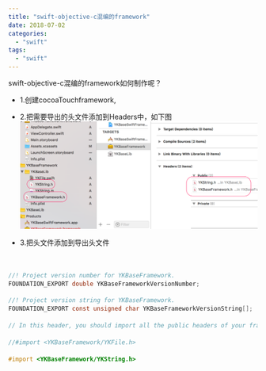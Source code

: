 ```yaml
---
title: "swift-objective-c混编的framework"
date: 2018-07-02
categories:
  - "swift"
tags:
  - "swift"
---
```

<!--more-->

swift-objective-c混编的framework如何制作呢？

* 1.创建cocoaTouchframework,
* 2.把需要导出的头文件添加到Headers中，如下图
![image](/images/post/2018-07-02-swift-objective-chun-bian-de-framework/overview.png) 

* 3.把头文件添加到导出头文件

```objective-c


//! Project version number for YKBaseFramework.
FOUNDATION_EXPORT double YKBaseFrameworkVersionNumber;

//! Project version string for YKBaseFramework.
FOUNDATION_EXPORT const unsigned char YKBaseFrameworkVersionString[];

// In this header, you should import all the public headers of your framework using statements like #import <YKBaseFramework/PublicHeader.h>

//#import <YKBaseFramework/YKFile.h>

#import <YKBaseFramework/YKString.h>
```